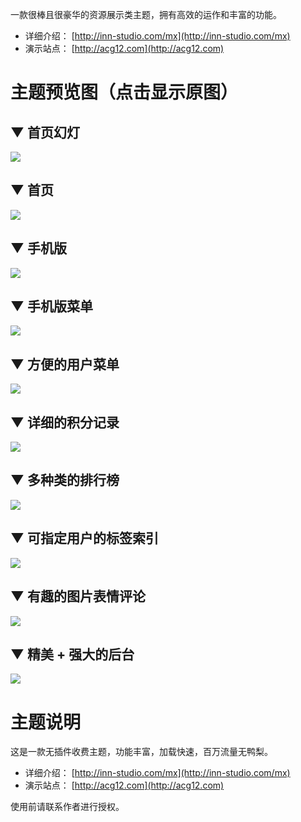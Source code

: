 一款很棒且很豪华的资源展示类主题，拥有高效的运作和丰富的功能。

- 详细介绍： [http://inn-studio.com/mx](http://inn-studio.com/mx)
- 演示站点： [http://acg12.com](http://acg12.com)

# 主题预览图（点击显示原图）

##  ▼ 首页幻灯
[![](http://ww2.sinaimg.cn/mw600/686ee05djw1ewtvqn87mzj211y0lctbe.jpg)](http://ww2.sinaimg.cn/large/686ee05djw1ewtkz4ifgmj211h429b29.jpg)

##  ▼ 首页
[![](http://ww3.sinaimg.cn/thumb150/686ee05djw1exvxc8up3ij20m81xwn4c.jpg)](http://ww3.sinaimg.cn/large/686ee05djw1exvxc8up3ij20m81xwn4c.jpg)

##  ▼ 手机版
[![](http://ww4.sinaimg.cn/thumb150/686ee05djw1ewtvpzl50bj20go0rt0vr.jpg)](http://ww4.sinaimg.cn/large/686ee05djw1ewtvpzl50bj20go0rt0vr.jpg)

##  ▼ 手机版菜单
[![](http://ww1.sinaimg.cn/thumb150/686ee05djw1ewtvq2w3ksj20go0rtabo.jpg)](http://ww1.sinaimg.cn/large/686ee05djw1ewtvq2w3ksj20go0rtabo.jpg)

##  ▼ 方便的用户菜单
[![](http://ww3.sinaimg.cn/thumb150/686ee05djw1ewtvq5vlsnj207q0atq38.jpg)](http://ww3.sinaimg.cn/large/686ee05djw1ewtvq5vlsnj207q0atq38.jpg)

##  ▼ 详细的积分记录
[![](http://ww3.sinaimg.cn/thumb150/686ee05djw1ewtvq90qz5j20dh0nvdjh.jpg)](http://ww3.sinaimg.cn/large/686ee05djw1ewtvq90qz5j20dh0nvdjh.jpg)

##  ▼ 多种类的排行榜
[![](http://ww3.sinaimg.cn/thumb150/686ee05djw1ewtvqj8eg7j211h1tjtt5.jpg)](http://ww3.sinaimg.cn/large/686ee05djw1ewtvqj8eg7j211h1tjtt5.jpg)

##  ▼ 可指定用户的标签索引
[![](http://ww3.sinaimg.cn/thumb150/686ee05djw1ewtvqpaacuj20yn0c20w8.jpg)](http://ww3.sinaimg.cn/large/686ee05djw1ewtvqpaacuj20yn0c20w8.jpg)

##  ▼ 有趣的图片表情评论
[![](http://ww3.sinaimg.cn/thumb150/686ee05djw1ewtvqv5q44j20nd0aijve.jpg)](http://ww3.sinaimg.cn/large/686ee05djw1ewtvqv5q44j20nd0aijve.jpg)

##  ▼ 精美 + 强大的后台
[![](http://ww4.sinaimg.cn/thumb150/686ee05djw1exvxdb4h0bj20fn0ckgot.jpg)](http://ww4.sinaimg.cn/large/686ee05djw1exvxdb4h0bj20fn0ckgot.jpg)

# 主题说明
这是一款无插件收费主题，功能丰富，加载快速，百万流量无鸭梨。

- 详细介绍： [http://inn-studio.com/mx](http://inn-studio.com/mx)
- 演示站点： [http://acg12.com](http://acg12.com)


使用前请联系作者进行授权。